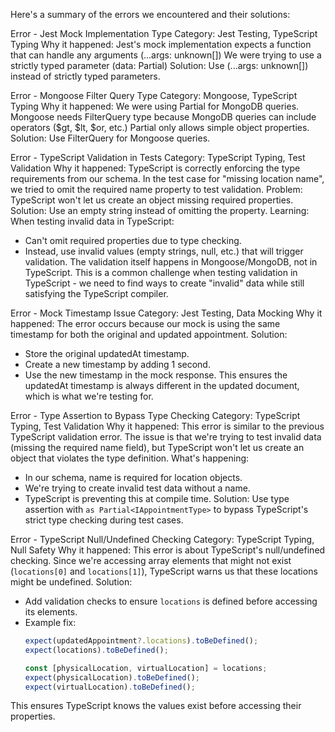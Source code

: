 Here's a summary of the errors we encountered and their solutions:

Error - Jest Mock Implementation Type
Category: Jest Testing, TypeScript Typing
Why it happened:
Jest's mock implementation expects a function that can handle any arguments (...args: unknown[])
We were trying to use a strictly typed parameter (data: Partial<IAppointmentType>)
Solution:
Use (...args: unknown[]) instead of strictly typed parameters.

Error - Mongoose Filter Query Type
Category: Mongoose, TypeScript Typing
Why it happened:
We were using Partial<IAppointmentType> for MongoDB queries.
Mongoose needs FilterQuery<T> type because MongoDB queries can include operators ($gt, $lt, $or, etc.)
Partial<T> only allows simple object properties.
Solution:
Use FilterQuery<IAppointmentType> for Mongoose queries.

Error - TypeScript Validation in Tests
Category: TypeScript Typing, Test Validation
Why it happened:
TypeScript is correctly enforcing the type requirements from our schema. In the test case for "missing location name", we tried to omit the required name property to test validation.
Problem:
TypeScript won't let us create an object missing required properties.
Solution:
Use an empty string instead of omitting the property.
Learning:
When testing invalid data in TypeScript:
- Can't omit required properties due to type checking.
- Instead, use invalid values (empty strings, null, etc.) that will trigger validation.
The validation itself happens in Mongoose/MongoDB, not in TypeScript. This is a common challenge when testing validation in TypeScript - we need to find ways to create "invalid" data while still satisfying the TypeScript compiler.

Error - Mock Timestamp Issue
Category: Jest Testing, Data Mocking
Why it happened:
The error occurs because our mock is using the same timestamp for both the original and updated appointment.
Solution:
- Store the original updatedAt timestamp.
- Create a new timestamp by adding 1 second.
- Use the new timestamp in the mock response.
This ensures the updatedAt timestamp is always different in the updated document, which is what we're testing for.

Error - Type Assertion to Bypass Type Checking
Category: TypeScript Typing, Test Validation
Why it happened:
This error is similar to the previous TypeScript validation error. The issue is that we're trying to test invalid data (missing the required name field), but TypeScript won't let us create an object that violates the type definition.
What's happening:
- In our schema, name is required for location objects.
- We're trying to create invalid test data without a name.
- TypeScript is preventing this at compile time.
Solution:
Use type assertion with `as Partial<IAppointmentType>` to bypass TypeScript's strict type checking during test cases.

Error - TypeScript Null/Undefined Checking
Category: TypeScript Typing, Null Safety
Why it happened:
This error is about TypeScript's null/undefined checking. Since we're accessing array elements that might not exist (`locations[0]` and `locations[1]`), TypeScript warns us that these locations might be undefined.
Solution:
- Add validation checks to ensure `locations` is defined before accessing its elements.
- Example fix:
  ```typescript
  expect(updatedAppointment?.locations).toBeDefined();
  expect(locations).toBeDefined();

  const [physicalLocation, virtualLocation] = locations;
  expect(physicalLocation).toBeDefined();
  expect(virtualLocation).toBeDefined();
  ```
This ensures TypeScript knows the values exist before accessing their properties.
